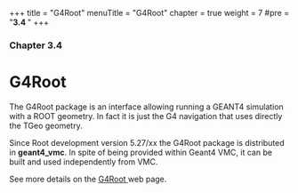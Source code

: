 +++
title = "G4Root"
menuTitle = "G4Root"
chapter = true
weight = 7
#pre = "<b>3.4 </b>"
+++

### Chapter 3.4

# G4Root

<p>The G4Root package is an interface allowing running a GEANT4 simulation with a ROOT geometry. In fact it is just the G4 navigation that uses directly the TGeo geometry. 

<p>
Since Root development version 5.27/xx the G4Root package is distributed in <b>geant4_vmc</b>. In spite of being provided within Geant4 VMC, it can be built and used independently from VMC.

<p>
See more details on the <a href="http://ivana.home.cern.ch/ivana/g4root_html/index.html"> G4Root </a>   web page.</p>